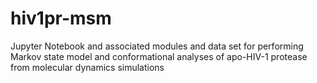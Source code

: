 # hiv1pr-msm
Jupyter Notebook and associated modules and data set for performing Markov state model and conformational analyses of apo-HIV-1 protease from molecular dynamics simulations
